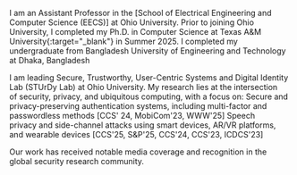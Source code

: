 I am an Assistant Professor in the [School of Electrical Engineering and Computer Science (EECS)] at Ohio University. Prior to joining Ohio University, I completed my Ph.D. in Computer Science at Texas A&M University{:target="_blank"} in Summer 2025. I completed my undergraduate from Bangladesh University of Engineering and Technology at Dhaka, Bangladesh

I am leading Secure, Trustworthy, User-Centric Systems and Digital Identity Lab (STUrDy Lab) at Ohio University. My research lies at the intersection of security, privacy, and ubiquitous computing, with a focus on:
Secure and privacy-preserving authentication systems, including multi-factor and passwordless methods [CCS' 24, MobiCom'23, WWW'25]
Speech privacy and side-channel attacks using smart devices, AR/VR platforms, and wearable devices [CCS'25, S&P'25, CCS'24, CCS'23, ICDCS'23]

Our work has received notable media coverage and recognition in the global security research community. 